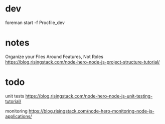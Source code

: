 # dev #
foreman start -f Procfile_dev

# notes #
Organize your Files Around Features, Not Roles 
https://blog.risingstack.com/node-hero-node-js-project-structure-tutorial/

# todo #
unit tests
https://blog.risingstack.com/node-hero-node-js-unit-testing-tutorial/

monitoring
https://blog.risingstack.com/node-hero-monitoring-node-js-applications/